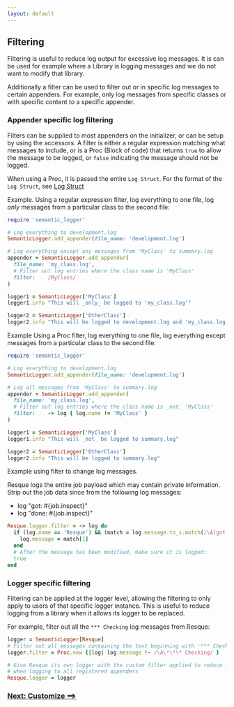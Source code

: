 ```yaml
---
layout: default
---
```


## Filtering

Filtering is useful to reduce log output for excessive log messages. It is can
be used for example where a Library is logging messages and we do not want to modify
that library.

Additionally a filter can be used to filter out or in specific log messages to certain
appenders. For example, only log messages from specific classes or with specific content
to a specific appender.

### Appender specific log filtering

Filters can be supplied to most appenders on the initializer, or can be setup
by using the accessors. A filter is either a regular expression matching what
messages to include, or is a Proc (Block of code) that returns `true` to allow the
message to be logged, or `false` indicating the message should not be logged.

When using a Proc, it is passed the entire `Log Struct`.
For the format of the `Log Struct`, see [Log Struct](log_struct.html)

Example. Using a regular expression filter, log everything to one file,
log _only_ messages from a particular class to the second file:

~~~ruby
require 'semantic_logger'

# Log everything to development.log
SemanticLogger.add_appender(file_name: 'development.log')

# Log everything except any messages from 'MyClass' to summary.log
appender = SemanticLogger.add_appender(
  file_name: 'my_class.log',
  # Filter out log entries where the class name is 'MyClass'
  filter:    /MyClass/
)

logger1 = SemanticLogger['MyClass']
logger1.info "This will _only_ be logged to 'my_class.log'"

logger2 = SemanticLogger['OtherClass']
logger2.info "This will be logged to development.log and 'my_class.log'"
~~~

Example Using a Proc filter, log everything to one file, log everything except
messages from a particular class to the second file:

~~~ruby
require 'semantic_logger'

# Log everything to development.log
SemanticLogger.add_appender(file_name: 'development.log')

# Log all messages from 'MyClass' to summary.log
appender = SemanticLogger.add_appender(
  file_name: 'my_class.log',
  # Filter out log entries where the class name is _not_ 'MyClass'
  filter:    -> log { log.name != 'MyClass' }
)

logger1 = SemanticLogger['MyClass']
logger1.info "This will _not_ be logged to summary.log"

logger2 = SemanticLogger['OtherClass']
logger2.info "This will be logged to summary.log"
~~~

Example using filter to change log messages.

Resque logs the entire job payload which may contain private information.
Strip out the job data since from the following log messages:
* log "got: #{job.inspect}"
* log "done: #{job.inspect}"

~~~ruby
Resque.logger.filter = -> log do
  if (log.name == 'Resque') && (match = log.message.to_s.match(/\A(got|done): /))
    log.message = match[1]
  end
  # After the message has been modified, make sure it is logged:
  true
end
~~~


### Logger specific filtering

Filtering can be applied at the logger level, allowing the filtering to only apply
to users of that specific logger instance. This is useful to reduce logging from
a library when it allows its logger to be replaced.

For example, filter out all the `*** Checking` log messages from Resque:

~~~ruby
logger = SemanticLogger[Resque]
# Filter out all messages containing the text beginning with '*** Checking'
logger.filter = Proc.new {|log| log.message !~ /\A\*\*\* Checking/ }

# Give Resque its own logger with the custom filter applied to reduce its verbosity
# when logging to all registered appenders
Resque.logger = logger
~~~

### [Next: Customize ==>](customize.html)
